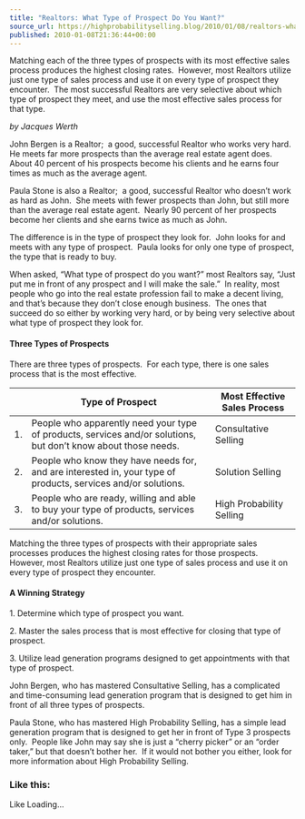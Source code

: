 ```yaml
---
title: "Realtors: What Type of Prospect Do You Want?"
source_url: https://highprobabilityselling.blog/2010/01/08/realtors-what-type-of-prospect-do-you-want
published: 2010-01-08T21:36:44+00:00
---
```

Matching each of the three types of prospects with its most effective sales process produces the highest closing rates.  However, most Realtors utilize just one type of sales process and use it on every type of prospect they encounter.  The most successful Realtors are very selective about which type of prospect they meet, and use the most effective sales process for that type.




*by Jacques Werth*


John Bergen is a Realtor;  a good, successful Realtor who works very hard.  He meets far more prospects than the average real estate agent does.  About 40 percent of his prospects become his clients and he earns four times as much as the average agent.


Paula Stone is also a Realtor;  a good, successful Realtor who doesn’t work as hard as John.  She meets with fewer prospects than John, but still more than the average real estate agent.  Nearly 90 percent of her prospects become her clients and she earns twice as much as John.


The difference is in the type of prospect they look for.  John looks for and meets with any type of prospect.  Paula looks for only one type of prospect, the type that is ready to buy.


When asked, “What type of prospect do you want?” most Realtors say, “Just put me in front of any prospect and I will make the sale.”  In reality, most people who go into the real estate profession fail to make a decent living, and that’s because they don’t close enough business.  The ones that succeed do so either by working very hard, or by being very selective about what type of prospect they look for.


#### Three Types of Prospects


There are three types of prospects.  For each type, there is one sales process that is the most effective.




|  | Type of Prospect | Most Effective Sales Process |
| --- | --- | --- |
| 1\. | People who apparently need your type of products, services and/or solutions, but don’t know about those needs. | Consultative Selling |
| 2\. | People who know they have needs for, and are interested in, your type of products, services and/or solutions. | Solution Selling |
| 3\. | People who are ready, willing and able to buy your type of products, services and/or solutions. | High Probability Selling |


Matching the three types of prospects with their appropriate sales processes produces the highest closing rates for those prospects.  However, most Realtors utilize just one type of sales process and use it on every type of prospect they encounter.


#### A Winning Strategy


1\. Determine which type of prospect you want.  

2\. Master the sales process that is most effective for closing that type of prospect.  

3\. Utilize lead generation programs designed to get appointments with that type of prospect.


John Bergen, who has mastered Consultative Selling, has a complicated and time\-consuming lead generation program that is designed to get him in front of all three types of prospects.


Paula Stone, who has mastered High Probability Selling, has a simple lead generation program that is designed to get her in front of Type 3 prospects only.  People like John may say she is just a “cherry picker” or an “order taker,” but that doesn’t bother her.  If it would not bother you either, look for more information about High Probability Selling.


### Like this:

Like Loading...
